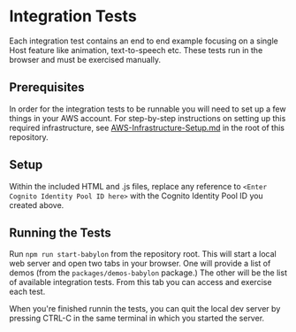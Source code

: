 # Integration Tests

Each integration test contains an end to end example focusing on a single Host feature like animation, text-to-speech etc. These tests run in the browser and must be exercised manually.

## Prerequisites

In order for the integration tests to be runnable you will need to set up a few things in your AWS account. For step-by-step instructions on setting up this required infrastructure, see [AWS-Infrastructure-Setup.md](../../../../AWS-Infrastructure-Setup.md) in the root of this repository.

## Setup

Within the included HTML and .js files, replace any reference to ```<Enter Cognito Identity Pool ID here>``` with the Cognito Identity Pool ID you created above.

## Running the Tests

Run ```npm run start-babylon``` from the repository root. This will start a local web server and open two tabs in your browser. One will provide a list of demos (from the `packages/demos-babylon` package.) The other will be the list of available integration tests. From this tab you can access and exercise each test.

When you're finished runnin the tests, you can quit the local dev server by pressing CTRL-C in the same terminal in which you started the server.